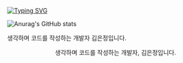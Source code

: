 [![Typing SVG](https://readme-typing-svg.herokuapp.com/?font=Oleo+Script&color=9D9ED2&size=35&center=true&vCenter=true&width=404&height=53&lines=%E3%80%80%E3%80%80Hi+there%2C+I'm+gray.+%E3%80%80%E3%80%80)](https://git.io/typing-svg)

![Anurag's GitHub stats](https://github-readme-stats.vercel.app/api?username=196code-gray&theme=buefy&show_icons=true)

생각하며 코드를 작성하는 개발자 김은정입니다. 

<div align="center">
          생각하며 코드를 작성하는 개발자, 김은정입니다.
</div>

